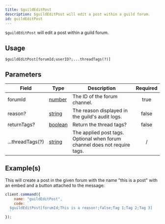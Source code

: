 ```yaml
---
title: $guildEditPost
description: $guildEditPost will edit a post within a guild forum.
id: guildEditPost
---
```


`$guildEditPost` will edit a post within a guild forum.

## Usage

```aoi
$guildEditPost[forumId;userID?;...threadTags(?)]
```

## Parameters

| Field            | Type                                                                                                | Description                                                               | Required |
| ---------------- | --------------------------------------------------------------------------------------------------- | ------------------------------------------------------------------------- | :------: |
| forumId          | [number](https://developer.mozilla.org/en-US/docs/Web/JavaScript/Reference/Global_Objects/Number)   | The ID of the forum channel.                                              |   true   |
| reason?          | [string](https://developer.mozilla.org/en-US/docs/Web/JavaScript/Reference/Global_Objects/String)   | The reason displayed in the guild's audit logs.                           |  false   |
| returnTags?      | [boolean](https://developer.mozilla.org/en-US/docs/Web/JavaScript/Reference/Global_Objects/Boolean) | Return the thread tags?                                                   |  false   |
| ...threadTags(?) | [string](https://developer.mozilla.org/en-US/docs/Web/JavaScript/Reference/Global_Objects/String)   | The applied post tags. Optional when forum channel does not require tags. |    /     |

## Example(s)

This will create a post in the given forum with the name "this is a post" with an embed and a button attached to the message:

```javascript
client.command({
    name: "guildEditPost",
    code: `
  $guildEditPost[forumId;This is a reason!;false;Tag 1;Tag 2;Tag 3]
  `
});
```

